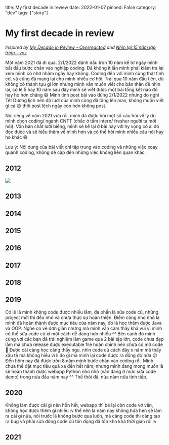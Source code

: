 title: My first decade in review
date: 2022-01-07
pinned: False
category: "dev"
tags: ["story"]

# My first decade in review

*Inspired by [My Decade in Review - Overreacted](https://overreacted.io/my-decade-in-review/) and [Nhìn lại 15 năm lập trình - voz](https://o.voz.vn/showthread.php?t=3431312)*

Một năm 2021 đã đi qua. 2/1/2022 đánh dấu tròn 10 năm kể từ ngày mình bắt đầu bước chân vào nghiệp coding. Đã không ít lần mình phải kiểm tra lại xem mình có nhớ nhầm ngày hay không. Coding đến với mình cũng thật tình cờ, và cũng đã mang lại cho mình nhiều cơ hội. Trải qua 10 năm đầu tiên, dù không có thành tựu gì lớn nhưng mình vẫn muốn viết cho bản thân để nhìn lại, có lẽ 5 hay 10 năm sau đây mình sẽ viết được một bài tổng kết nào đó hay ho hơn chăng 😄 Mình tính post bài vào đúng 2/1/2022 nhưng do nghỉ Tết Dương lịch nên độ lười của mình cũng đã tăng lên max, không muốn viết gì cả 😄 thôi post lệch ngày còn hơn không post.

Nói riêng về năm 2021 vừa rồi, mình đã được hỏi một số câu hỏi về lý do mình chọn coding/ ngành CNTT (chắc ở tầm intern/ fresher người ta mới hỏi). Vốn bản chất lười biếng, mình sẽ kể lại ở bài này với hy vọng có ai đó đọc được và sẽ hiểu thêm về mình hơn và có thể hỏi mình nhiều câu hỏi hay ho khác 😄

Lưu ý: Nội dung của bài viết chỉ tập trung vào coding và những việc xoay quanh coding, không đề cập đến những việc không liên quan khác.

## 2012

![](E:/Pictures/watashi/kinen/IMG_2910.JPG)



## 2013

## 2014

## 2015

## 2016

## 2017

## 2018

## 2019

Có lẽ là mình không code được nhiều lắm, đa phần là sửa code cũ, những project mới thì đều nhỏ và chưa thực sự hoàn thiện. Điểm cộng nho nhỏ là mình đã hoàn thành được mục tiêu của năm nay, đó là học thêm được Java và OOP. Nghe có vẻ đơn giản nhưng mà mình vẫn cảm thấy khá vui vì mình có thể sửa code cũ xì một cách dễ dàng hơn nhiều ^^ Bên cạnh đó mình cùng với các bạn đã trải nghiệm làm game qua 2 bài tập lớn, code chưa đẹp lắm mà chưa release được executable file hoàn chỉnh nên chưa có mở code 🙁 
Được cái càng học càng thấy ngu, nhìn code cũ cách đây x năm mà thấy xấu tệ mà không hiểu vì lí do gì mà mình lại code được ra đống đó nữa 😮
Đến hôm nay đã được tròn 8 năm mình bước chân vào coding rồi. Mình chưa thể đặt mục tiêu quá xa đến hết năm, nhưng mình đang mong muốn là sẽ hoàn thành được webapp Python nho nhỏ (vẫn đang ở mức sửa code demo) trong nửa đầu năm nay ^^
Thế thôi đã, nửa năm nữa tính tiếp.

## 2020

Không làm được cái gì nên hồn hết, webapp thì bé lại còn code vớ vẩn, không học được thêm gì nhiều :v 
thế nên là năm nay không hứa hẹn sẽ làm ra cái gì nữa, nói trước là không bước qua luôn, mà càng code thì càng tạo ra bug và phải sửa đống code cũ tồn đọng đã tốn kha khá thời gian rồi :v

## 2021


